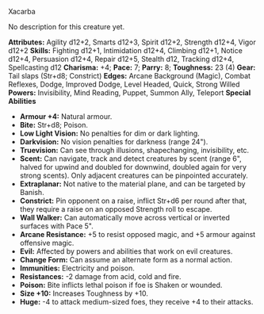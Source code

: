 Xacarba

No description for this creature yet.

**Attributes:** Agility d12+2, Smarts d12+3, Spirit d12+2, Strength
d12+4, Vigor d12+2
**Skills:** Fighting d12+1, Intimidation d12+4, Climbing d12+1, Notice
d12+4, Persuasion d12+4, Repair d12+5, Stealth d12, Tracking d12+4,
Spellcasting d12
**Charisma:** +4; **Pace:** 7; **Parry:** 8; **Toughness:** 23 (4)
**Gear:** Tail slaps (Str+d8; Constrict)
**Edges:** Arcane Background (Magic), Combat Reflexes, Dodge, Improved
Dodge, Level Headed, Quick, Strong Willed
**Powers:** Invisibility, Mind Reading, Puppet, Summon Ally, Teleport
**Special Abilities**
- **Armour +4:** Natural armour.
- **Bite:** Str+d8; Poison.
- **Low Light Vision:** No penalties for dim or dark lighting.
- **Darkvision:** No vision penalties for darkness (range 24").
- **Truevision:** Can see through illusions, shapechanging,
invisibility, etc.
- **Scent:** Can navigate, track and detect creatures by scent (range
6", halved for upwind and doubled for downwind, doubled again for very
strong scents). Only adjacent creatures can be pinpointed accurately.
- **Extraplanar:** Not native to the material plane, and can be targeted
by Banish.
- **Constrict:** Pin opponent on a raise, inflict Str+d6 per round after
that, they require a raise on an opposed Strength roll to escape.
- **Wall Walker:** Can automatically move across vertical or inverted
surfaces with Pace 5".
- **Arcane Resistance:** +5 to resist opposed magic, and +5 armour
against offensive magic.
- **Evil:** Affected by powers and abilities that work on evil
creatures.
- **Change Form:** Can assume an alternate form as a normal action.
- **Immunities:** Electricity and poison.
- **Resistances:** -2 damage from acid, cold and fire.
- **Poison:** Bite inflicts lethal poison if foe is Shaken or wounded.
- **Size +10:** Increases Toughness by +10.
- **Huge:** -4 to attack medium-sized foes, they receive +4 to their
attacks.

